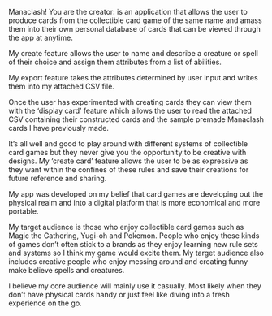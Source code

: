 Manaclash! You are the creator: is an application that allows the user to produce cards from the collectible card game of the same name and amass them into their own personal database of cards that can be viewed through the app at anytime. 

My create feature allows the user to name and describe a creature or spell of their choice and assign them attributes from a list of abilities.

My export feature takes the attributes determined by user input and writes them into my attached CSV file.

Once the user has experimented with creating cards they can view them with the ‘display card’ feature which allows the user to read the attached CSV containing their constructed cards and the sample premade Manaclash cards I have previously made.



It’s all well and good to play around with different systems of collectible card games but they never give you the opportunity to be creative with designs. My ‘create card’ feature allows the user to be as expressive as they want within the confines of these rules and save their creations for future reference and sharing.

My app was developed on my belief that card games are developing out the physical realm and into a digital platform that is more economical and more portable. 

My target audience is those who enjoy collectible card games such as Magic the Gathering, Yugi-oh and Pokemon. People who enjoy these kinds of games don’t often stick to a brands as they enjoy learning new rule sets and systems so I think my game would excite them. My target audience also includes creative people who enjoy messing around and creating funny make believe spells and creatures. 

I believe my core audience will mainly use it casually. Most likely when they don’t have physical cards handy or just feel like diving into a fresh experience on the go.  
